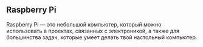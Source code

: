 ## Raspberry Pi

Raspberry Pi — это небольшой компьютер, который можно использовать в проектах, связанных с электроникой, а также для большинства задач, которые умеет делать твой настольный компьютер.